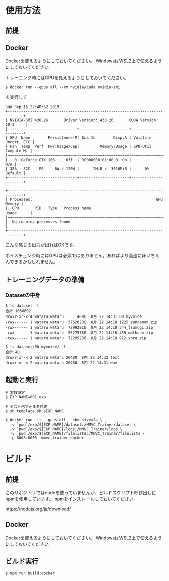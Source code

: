 
# 使用方法
## 前提
## Docker
Dockerを使えるようにしておいてください。
WindowsはWSL2上で使えるようにしておいてください。

トレーニング時にはGPUを見えるようにしておいてください。
```
$ docker run --gpus all --rm nvidia/cuda nvidia-smi
```
を実行して
```
Sun Sep 15 22:40:52 2019       
+-----------------------------------------------------------------------------+
| NVIDIA-SMI 430.26       Driver Version: 430.26       CUDA Version: 10.2     |
|-------------------------------+----------------------+----------------------+
| GPU  Name        Persistence-M| Bus-Id        Disp.A | Volatile Uncorr. ECC |
| Fan  Temp  Perf  Pwr:Usage/Cap|         Memory-Usage | GPU-Util  Compute M. |
|===============================+======================+======================|
|   0  GeForce GTX 106...  Off  | 00000000:01:00.0  On |                  N/A |
| 38%   32C    P8     6W / 120W |      2MiB /  3016MiB |      0%      Default |
+-------------------------------+----------------------+----------------------+

+-----------------------------------------------------------------------------+
| Processes:                                                       GPU Memory |
|  GPU       PID   Type   Process name                             Usage      |
|=============================================================================|
|  No running processes found                                                 |
+-----------------------------------------------------------------------------+
```
こんな感じの出力が出ればOKです。

ボイスチェンジ時にはGPUは必須ではありません。あればより高速にぼいちぇんできるかもしれません。

## トレーニングデータの準備

### Datasetの中身
```
$ ls dataset -l
合計 1656692
drwxr-xr-x 4 wataru wataru      4096  8月 22 14:31 00_myvoice
-rwx------ 1 wataru wataru  57620200  8月 22 14:18 1225_zundamon.zip
-rwx------ 1 wataru wataru  72992810  8月 22 14:18 344_tsumugi.zip
-rwx------ 1 wataru wataru  55275760  8月 22 14:18 459_methane.zip
-rwx------ 1 wataru wataru  72295236  8月 22 14:18 912_sora.zip

$ ls dataset/00_myvoice/ -l
合計 40
drwxr-xr-x 2 wataru wataru 20480  8月 22 14:32 text
drwxr-xr-x 2 wataru wataru 20480  8月 22 14:31 wav
```


## 起動と実行

```
# 変数設定
$ EXP_NAME=001_exp

# テスト用フォルダ作成
$ sh template.sh $EXP_NAME

$ docker run -it --gpus all --shm-size=2g \
  -v `pwd`/exp/${EXP_NAME}/dataset:/MMVC_Trainer/dataset \
  -v `pwd`/exp/${EXP_NAME}/logs:/MMVC_Trainer/logs \
  -v `pwd`/exp/${EXP_NAME}/filelists:/MMVC_Trainer/filelists \
  -p 6008:6006  mmvc_trainer_docker
```

# ビルド
## 前提
このリポジトリではnodeを使っていませんが、ビルドスクリプト呼び出しにnpmを使用しています。
npmをインストールしておいてください。

https://nodejs.org/ja/download/

## Docker
Dockerを使えるようにしておいてください。
WindowsはWSL2上で使えるようにしておいてください。

## ビルド実行
```
$ npm run build:docker
```

